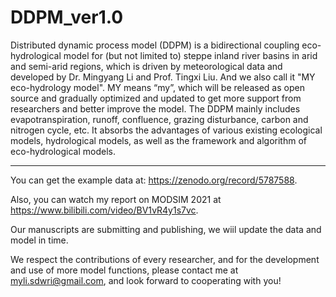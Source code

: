 # DDPM_ver1.0

Distributed dynamic process model (DDPM) is a bidirectional coupling eco-hydrological model for (but not limited to) steppe inland river basins in arid and semi-arid regions, which is driven by meteorological data and developed by Dr. Mingyang Li and Prof. Tingxi Liu. And we also call it "MY eco-hydrology model". MY means “my”, which will be released as open source and gradually optimized and updated to get more support from researchers and better improve the model. The DDPM mainly includes evapotranspiration, runoff, confluence, grazing disturbance, carbon and nitrogen cycle, etc. It absorbs the advantages of various existing ecological models, hydrological models, as well as the framework and algorithm of eco-hydrological models.

-----------------------------------------------------------------------------------------
You can get the example data at: https://zenodo.org/record/5787588.

Also, you can watch my report on MODSIM 2021 at https://www.bilibili.com/video/BV1vR4y1s7vc.

Our manuscripts are submitting and publishing, we wiil update the data and model in time.

We respect the contributions of every researcher, and for the development and use of more model functions, please contact me at myli.sdwri@gmail.com, and look forward to cooperating with you!
